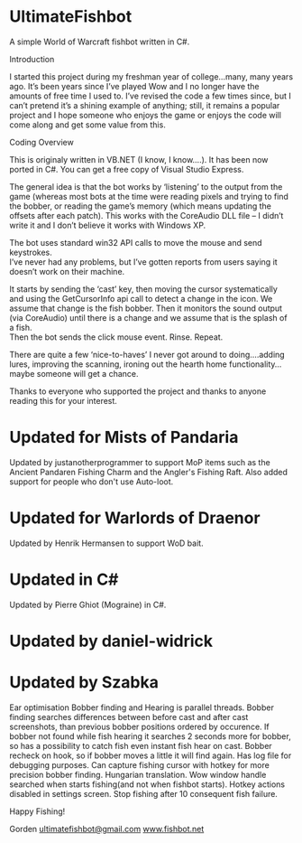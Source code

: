 UltimateFishbot
===============
A simple World of Warcraft fishbot written in C#.

Introduction 

I started this project during my freshman year of college…many, many years ago.
It’s been years since I’ve played Wow and I no longer have the amounts of free
time I used to.  I’ve revised the code a few times since, but I can’t pretend 
it’s a shining example of anything; still, it remains a popular project and I 
hope someone who enjoys the game or enjoys the code will come along and get 
some value from this.

Coding Overview

This is originaly written in VB.NET (I know, I know….). It has been now ported
in C#. You can get a free copy of Visual Studio Express.

The general idea is that the bot works by ‘listening’ to the output from the
game (whereas most bots at the time were reading pixels and trying to find the 
bobber, or reading the game’s memory (which means updating the offsets after 
each patch).  This works with the CoreAudio DLL file – I didn’t write it and 
I don’t believe it works with Windows XP.

The bot uses standard win32 API calls to move the mouse and send keystrokes.  
I’ve never had any problems, but I’ve gotten reports from users saying it 
doesn’t work on their machine.  

It starts by sending the ‘cast’ key, then moving the cursor systematically and 
using the GetCursorInfo api call to detect a change in the icon.  We assume 
that change is the fish bobber.  Then it monitors the sound output (via 
CoreAudio) until there is a change and we assume that is the splash of a fish.  
Then the bot sends the click mouse event.  Rinse.  Repeat.

There are quite a few ‘nice-to-haves’ I never got around to doing….adding 
lures, improving the scanning, ironing out the hearth home functionality…
maybe someone will get a chance.

Thanks to everyone who supported the project and thanks to anyone reading this
for your interest.

Updated for Mists of Pandaria
=============================

Updated by justanotherprogrammer to support MoP items such as the Ancient
Pandaren Fishing Charm and the Angler's Fishing Raft.  Also added support for
people who don't use Auto-loot.

Updated for Warlords of Draenor
===============================

Updated by Henrik Hermansen to support WoD bait.

Updated in C#
===============================

Updated by Pierre Ghiot (Mograine) in C#.

Updated by daniel-widrick
===============================

Updated by Szabka
===============================
Ear optimisation
Bobber finding and Hearing is parallel threads.
Bobber finding searches differences between before cast and after cast screenshots, than previous bobber positions ordered by occurence.
If bobber not found while fish hearing it searches 2 seconds more for bobber, so has a possibility to catch fish even instant fish hear on cast.
Bobber recheck on hook, so if bobber moves a little it will find again.
Has log file for debugging purposes.
Can capture fishing cursor with hotkey for more precision bobber finding.
Hungarian translation.
Wow window handle searched when starts fishing(and not when fishbot starts).
Hotkey actions disabled in settings screen.
Stop fishing after 10 consequent fish failure.

Happy Fishing!

Gorden
ultimatefishbot@gmail.com
www.fishbot.net
